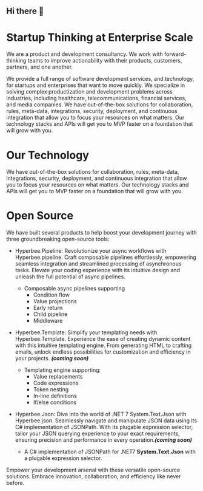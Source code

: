 ## Hi there 👋

# Startup Thinking at Enterprise Scale

We are a product and development consultancy. We work with forward-thinking teams to improve actionability with their products, customers, partners, and one another.

We provide a full range of software development services, and technology, for startups and enterprises that want to move quickly. We specialize in solving complex productization and development problems across industries, including healthcare, telecommunications, financial services, and media companies.
We have out-of-the-box solutions for collaboration, rules, meta-data, integrations, security, deployment, and continuous integration that allow you to focus your resources on what matters. Our technology stacks and APIs will get you to MVP faster on a foundation that will grow with you.

# Our Technology

We have out-of-the-box solutions for collaboration, rules, meta-data, integrations, security, deployment, and continuous integration that allow you to focus your resources on what matters. Our technology stacks and APIs will get you to MVP faster on a foundation that will grow with you.

# Open Source

We have built several products to help boost your development journey with three groundbreaking open-source tools:

- Hyperbee.Pipeline: Revolutionize your async workflows with Hyperbee.pipeline. Craft composable pipelines effortlessly, empowering seamless integration and streamlined processing of asynchronous tasks. Elevate your coding experience with its intuitive design and unleash the full potential of async pipelines.

   -  Composable async pipelines supporting
      - Condition flow
      - Value projections
      - Early return
      - Child pipeline
      - Middleware

- Hyperbee.Template: Simplify your templating needs with Hyperbee.Template. Experience the ease of creating dynamic content with this intuitive templating engine. From generating HTML to crafting emails, unlock endless possibilities for customization and efficiency in your projects. ***(coming soon)***

  - Templating engine supporting:
    - Value replacements
    - Code expressions
    - Token nesting
    - In-line definitions
    - If/else conditions

- Hyperbee.Json: Dive into the world of .NET 7 System.Text.Json with Hyperbee.json. Seamlessly navigate and manipulate JSON data using its C# implementation of JSONPath. With its plugable expression selector, tailor your JSON querying experience to your exact requirements, ensuring precision and performance in every operation.***(coming soon)***

  - A C# implementation of JSONPath for .NET7 **System.Text.Json** with a plugable expression selector.

Empower your development arsenal with these versatile open-source solutions. Embrace innovation, collaboration, and efficiency like never before.
